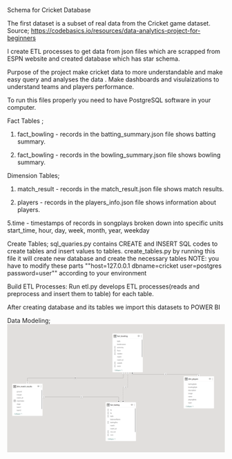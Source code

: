 Schema for Cricket Database

The first dataset is a subset of real data from the Cricket game dataset. Source; https://codebasics.io/resources/data-analytics-project-for-beginners



I create ETL processes to get data from json files which are scrapped from ESPN website and created database which has star schema.


Purpose of the project make cricket data  to more understandable and make easy query and analyses the data .
Make dashboards and visulaizations to understand teams and players performance.

To run this files properly you need to have PostgreSQL software in your computer.

Fact Tables ; 
1. fact_bowling - records in the batting_summary.json file shows batting summary.

2. fact_bowling - records in the bowling_summary.json file shows bowling summary.

Dimension Tables; 
1. match_result - records in the match_result.json file shows match results.

2. players - records in the players_info.json file shows information about players.

5.time - timestamps of records in songplays broken down into specific units start_time, hour, day, week, month, year, weekday

Create Tables; sql_quaries.py contains CREATE and INSERT SQL codes to create tables and insert values to tables. 
create_tables.py by running this file it will create new database and create the necessary tables 
NOTE: you have to modify these parts ""host=127.0.0.1 dbname=cricket user=postgres password=user"" according to your environment

Build ETL Processes: Run etl.py develops ETL processes(reads and preprocess and insert them to table) for each table.

After creating database and its tables we import this datasets to POWER BI 

Data Modeling;
![img.png](img.png)